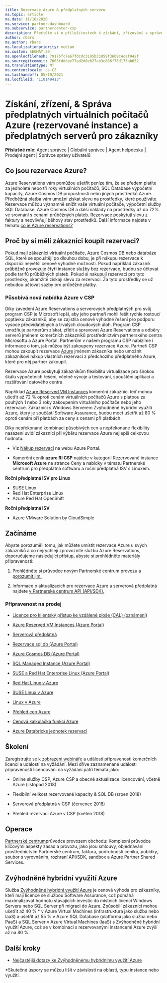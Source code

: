 ```yaml
---
title: Rezervace Azure & předplatných serveru
ms.topic: article
ms.date: 11/16/2020
ms.service: partner-dashboard
ms.subservice: partnercenter-csp
description: Přečtěte si o příležitostech k získání, zřizování a správě rezervací Azure a předplatných serverů pro zákazníky v souvislosti se službou Cloud Solution Provider.
author: rbars
ms.author: rbars
ms.localizationpriority: medium
ms.custom: SEOMAY.20
ms.openlocfilehash: 79175fc7e67fdcdc3195b33859f3609c4caf942f
ms.sourcegitcommit: 7063fdddee77ad2d8e627ab3c806f76d173ab652
ms.translationtype: MT
ms.contentlocale: cs-CZ
ms.lasthandoff: 05/19/2021
ms.locfileid: "110149413"
---
```

# <a name="acquire-provision--manage-azure-reserved-vm-instances-ri--server-subscriptions-for-customers"></a>Získání, zřízení, & Správa předplatných virtuálních počítačů Azure (rezervované instance) a předplatných serverů pro zákazníky


**Příslušné role**: Agent správce | Globální správce | Agent helpdesku | Prodejní agent | Správce správy uživatelů


## <a name="what-are-azure-reservations"></a>Co jsou rezervace Azure?

Azure Reservations vám pomůžou ušetřit peníze tím, že se předem platíte za jednoleté nebo tři roky virtuálních počítačů, SQL Database výpočetní kapacity, Azure Cosmos DB propustnosti nebo jiných prostředků Azure. Předběžná platba vám umožní získat slevu na prostředky, které používáte. Rezervace můžou významně snížit vaše virtuální počítače, výpočetní služby SQL Database, Azure Cosmos DB a další náklady na prostředky až do 72% ve srovnání s cenami průběžných plateb. Rezervace poskytují slevu z faktury a neovlivňují běhový stav prostředků. Další informace najdete v tématu [co je Azure reservations?](/azure/billing/billing-save-compute-costs-reservations)

## <a name="why-should-customers-buy-a-reservation"></a>Proč by si měli zákazníci koupit rezervaci?

Pokud mají zákazníci virtuální počítače, Azure Cosmos DB nebo databáze SQL, které se spouštějí po dlouhou dobu, je při nákupu rezervace k dispozici největší cenově výhodné možnosti. Pokud například zákazník průběžně provozuje čtyři instance služby bez rezervace, budou se účtovat podle tarifů průběžných plateb. Pokud si nakupují rezervaci pro tyto prostředky, okamžitě získají slevu za rezervaci. Za tyto prostředky se už nebudou účtovat sazby pro průběžné platby.

### <a name="compelling-new-azure-offer-in-csp"></a>Působivá nová nabídka Azure v CSP

Díky zavedení Azure Reservations a serverových předplatných pro svůj program CSP je Microsoft lepší, aby jeho partneři mohli řešit rychle rostoucí poptávku zákazníků, aby se zajistila cenově výhodné řešení pro podporu vysoce předvídatelných a trvalých cloudových úloh. Program CSP umožňuje partnerům získat, zřídit a spravovat Azure Reservations a odběry serverů jménem komerčních zákazníků prostřednictvím partnerského centra Microsoftu a Azure Portal.
Partnerům v našem programu CSP nabízíme i informace o tom, jak můžou být zakoupeny rezervace Azure. Partneři CSP mohou zakoupit rezervace [Azure](azure-reservations-buying.md) jménem zákazníka [](give-customers-permission.md) nebo umožnit zákazníkovi nákup vlastních rezervací z předchozího předplatného Azure, které pro něj partner zakoupil.

Rezervace Azure poskytují zákazníkům flexibilitu virtualizace pro širokou škálu výpočetních řešení, včetně vývoje a testování, spouštění aplikací a rozšiřování datového centra.

Například [Azure Reserved VM Instances](https://azure.microsoft.com/pricing/reserved-vm-instances/) komerční zákazníci teď mohou ušetřit až 72 % oproti cenám virtuálních počítačů Azure s platbou za pouhých 1 nebo 3 roky zakoupením virtuálního počítače nebo jeho rezervace. Zákazníci s Windows Serverem Zvýhodněné hybridní využití Azure, který je součástí Software Assurance, budou moct ušetřit až 80 % oproti cenám při platbách za ceny s cenami při platbách.

Díky nepřekonané kombinaci působivých cen a nepřekonané flexibility nasazení uvidí zákazníci při výběru rezervace Azure nejlepší celkovou hodnotu.

- Viz [Nákup rezervací](/azure/cost-management-billing/reservations/prepare-buy-reservation#purchase-reservations) na webu Azure Portal.

- Komerční ceník **azure RI CSP** najdete v kategorii Rezervované instance [](https://partner.microsoft.com/dashboard/sell/pricingandoffers) **Microsoft Azure** na stránce Ceny a nabídky v tématu Partnerské centrum pro předplatná softwaru a roční předplatná ISV s Linuxem.


 
**Roční předplatná ISV pro Linux**

- SUSE Linux
- Red Hat Enterprise Linux
- Azure Red Hat OpenShift

**Roční předplatná ISV**

- Azure VMware Solution by CloudSimple

## <a name="getting-started"></a>Začínáme

Abyste porozuměli tomu, jak můžete umístit rezervace Azure u svých zákazníků a co nejrychleji zprovozníte službu Azure Reservations, doporučujeme následující přístup, abyste si prohlédněte materiály připravenosti:

1. Prohlédněte si průvodce novým Partnerské centrum provozu a [porozumit jim.](https://partner.microsoft.com/resources/detail/partner-center-new-commerce-operations-guide-pdf)

2. Informace o aktualizacích pro rezervace Azure a serverová předplatná najdete [v Partnerské centrum API (API/SDK).](/partner-center/develop/purchase-azure-reserved-vm-instances)


### <a name="sales-readiness"></a>Připravenost na prodej

- [Licence pro klientský přístup ke vzdálené ploše (CAL) (oznámení)](https://cloudblogs.microsoft.com/windowsserver/2018/10/03/remote-desktop-services-2019-generally-available-with-windows-server-2019/)

- [Azure Reserved VM Instances (Azure Portal)](/azure/virtual-machines/windows/prepay-reserved-vm-instances)

- [Serverová předplatná](./csp-software-subscriptions.md)

- [Rezervace sql db (Azure Portal)](/azure/sql-database/sql-database-reserved-capacity)

- [Azure Cosmos DB (Azure Portal)](/azure/cosmos-db/cosmos-db-reserved-capacity)

- [SQL Managed Instance (Azure Portal)](/azure/sql-database/sql-database-managed-instance)

- [SUSE a Red Hat Enterprise Linux (Azure Portal)](/azure/virtual-machines/linux/prepay-suse-software-charges)

- [Red Hat Linux v Azure](https://azure.com/redhat)

- [SUSE Linux v Azure](https://azure.microsoft.com/overview/linux-on-azure/suse/)

- [Linux v Azure](https://azure.microsoft.com/overview/linux-on-azure/)

- [Přehled cen Azure](https://azure.microsoft.com/pricing/)

- [Cenová kalkulačka funkcí Azure](https://azure.microsoft.com/pricing/calculator)

- [Azure Databricks jednotek rezervací](/azure/billing/billing-prepay-databricks-reserved-capacity)


## <a name="training"></a>Školení

Zaregistrujte se k [zobrazení webináře](https://commercial-licensing.eventbuilder.com/FY2019_ALL) a událostí připravenosti komerčních licencí a událostí na vyžádání.
Mezi dříve zaznamenané události připravenosti licencování na vyžádání patří témata jako:

- Online služby CSP, Azure CSP a obecné aktualizace licencování, včetně Azure (listopad 2018)

- Flexibilní velikost rezervované kapacity & SQL DB (srpen 2018)

- Serverová předplatná v CSP (červenec 2018)

- Přehled rezervací Azure v CSP (květen 2018)

## <a name="operations"></a>Operace

[Partnerské centrum](https://partner.microsoft.com/resources/detail/partner-center-new-commerce-operations-guide-pdf)průvodce provozem obchodu: Komplexní průvodce klíčovými aspekty zásad a provozu, jako jsou smlouvy, objednávání prostřednictvím Partnerské centrum, faktura, podrobnosti ceníku, pobídky, soubor s vyrovnáním, rozhraní API/SDK, sandbox a Azure Partner Shared Services.

## <a name="azure-hybrid-benefit"></a>Zvýhodněné hybridní využití Azure

Služba [Zvýhodněné hybridní využití Azure](https://azure.microsoft.com/pricing/hybrid-benefit) je cenová výhoda pro zákazníky, kteří mají licence se službou Software Assurance, což pomáhá maximalizovat hodnotu stávajících investic do místních licencí Windows Serveru nebo SQL Server při migraci do Azure. Způsobilí zákazníci mohou ušetřit až 40 % * v Azure Virtual Machines (infrastruktura jako služba nebo IaaS) a ušetřit až 55 % v Azure SQL Database (platforma jako služba nebo PaaS) a SQL Server v Azure Virtual Machines (IaaS) s Zvýhodněné hybridní využití Azure, což se v kombinaci s rezervovanými instancemi Azure zvýší až na 80 %.

## <a name="next-steps"></a>Další kroky

- [Nejčastější dotazy ke Zvýhodněnému hybridnímu využití Azure](https://azure.microsoft.com/pricing/hybrid-benefit/faq/)

*Skutečné úspory se můžou lišit v závislosti na oblasti, typu instance nebo využití.